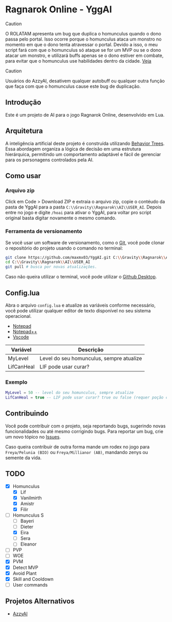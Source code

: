 # Ragnarok Online - YggAI

> [!CAUTION]
> O ROLATAM apresenta um bug que duplica o homunculus quando o dono passa pelo portal.
> Isso ocorre porque o homunculus ataca um monstro no momento em que o dono tenta atravessar o portal.
> Devido a isso, o meu script fará com que o homunculus só ataque se for um MVP ou se o dono atacar um monstro, e utilizará buffs apenas se o dono estiver em combate, para evitar que o homunculus use habilidades dentro da cidade. [Veja](https://youtu.be/A_NnJk_ZBRQ?si=M3BAxdLwUaw-pCib)

> [!CAUTION]
> Usuários do AzzyAI, desativem qualquer autobuff ou qualquer
> outra função que faça com que o homunculus cause este bug de duplicação.

## Introdução

Este é um projeto de AI para o jogo Ragnarok Online, desenvolvido em Lua.

## Arquitetura

A inteligência artificial deste projeto é construída utilizando [Behavior Trees](https://dev.epicgames.com/documentation/en-us/unreal-engine/behavior-tree-in-unreal-engine---overview). Essa abordagem organiza a lógica de decisão em uma estrutura hierárquica,
permitindo um comportamento adaptável e fácil de gerenciar para os personagens
controlados pela AI.

## Como usar

### Arquivo zip

Click em Code > Download ZIP e extraia o arquivo zip, copie o contéudo da pasta de YggAI para a pasta `C:\\Gravity\\Ragnarok\\AI\\USER_AI`.
Depois entre no jogo e digite `/hoai` para ativar o YggAI, para voltar pro script original basta digitar novamente o
mesmo comando.

### Ferramenta de versionamento

Se você usar um software de versionamento, como o [Git](https://git-scm.com/downloads), você pode clonar o repositório do projeto usando o comando no terminal:

```bash
git clone https://github.com/maxmx03/YggAI.git C:\\Gravity\\Ragnarok\\AI\\USER_AI
cd C:\\Gravity\\Ragnarok\\AI\\USER_AI
git pull # busca por novas atualizações.
```

Caso não queira utilizar o terminal, você pode utilizar o [Github Desktop](https://desktop.github.com).

## Config.lua

Abra o arquivo `config.lua` e atualize as variáveis conforme necessário, você
pode utilizar qualquer editor de texto disponível no seu sistema operacional.

- [Notepad](https://apps.microsoft.com/detail/9msmlrh6lzf3?hl=pt-BR&gl=BR)
- [Notepad++](https://notepad-plus-plus.org)
- [Vscode](https://code.visualstudio.com)

| Variável   | Descrição                                |
| ---------- | ---------------------------------------- |
| MyLevel    | Level do seu homunculus, sempre atualize |
| LifCanHeal | LIF pode usar curar?                     |

### Exemplo

```lua
MyLevel = 50 -- level do seu homunculus, sempre atualize
LifCanHeal = true -- LIF pode usar curar? true ou false (requer poção compacta)
```

## Contribuindo

Você pode contribuir com o projeto, seja reportando bugs, sugerindo novas
funcionalidades ou até mesmo corrigindo bugs.
Para reportar um bug, crie um novo tópico no [Issues](https://github.com/maxmx03/USER_AI/issues).

Caso queira contribuir de outra forma mande um rodex no jogo para `Freya/Pelunia (BIO)`
ou `Freya/Millianor (AB)`, mandando zenys ou semente da vida.

## TODO

- [x] Homunculus
  - [x] Lif
  - [x] Vanilmirth
  - [x] Amistr
  - [x] Filir
- [ ] Homunculus S
  - [ ] Bayeri
  - [ ] Dieter
  - [x] Eira
  - [ ] Sera
  - [ ] Eleanor
- [ ] PVP
- [ ] WOE
- [x] PVM
- [x] Detect MVP
- [x] Avoid Plant
- [x] Skill and Cooldown
- [ ] User commands

## Projetos Alternativos

- [AzzyAI](https://github.com/SpenceKonde/AzzyAI)
